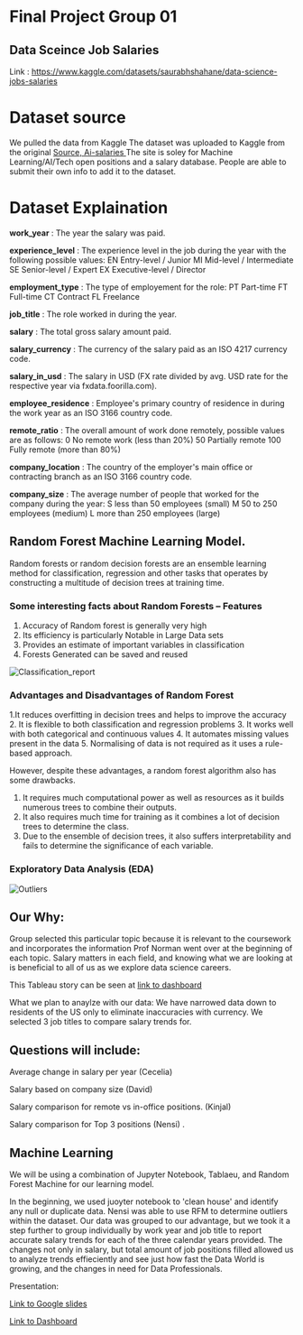 # Final Project Group 01

## Data Sceince Job Salaries 

Link : https://www.kaggle.com/datasets/saurabhshahane/data-science-jobs-salaries

# Dataset source
We pulled the data from Kaggle
The dataset was uploaded to Kaggle from the original [Source, Ai-salaries ](https://salaries.ai-jobs.net/download
)
The site is soley for Machine Learning/AI/Tech open positions and a salary database. People are able to submit their own info to add it to the dataset. 
# Dataset Explaination 

<b>work_year</b> : The year the salary was paid.

<b>experience_level</b> : The experience level in the job during the year with the following possible values: EN Entry-level / Junior MI Mid-level / Intermediate SE Senior-level / Expert EX Executive-level / Director

<b>employment_type</b> : The type of employement for the role: PT Part-time FT Full-time CT Contract FL Freelance

<b>job_title</b> : The role worked in during the year.

<b>salary</b> : The total gross salary amount paid.

<b>salary_currency</b> : The currency of the salary paid as an ISO 4217 currency code.

<b>salary_in_usd</b> : The salary in USD (FX rate divided by avg. USD rate for the respective year via fxdata.foorilla.com).

<b>employee_residence</b> : Employee's primary country of residence in during the work year as an ISO 3166 country code.

<b>remote_ratio</b> : The overall amount of work done remotely, possible values are as follows: 0 No remote work (less than 20%) 50 Partially remote 100 Fully remote (more than 80%)

<b>company_location</b> : The country of the employer's main office or contracting branch as an ISO 3166 country code.

<b>company_size</b> : The average number of people that worked for the company during the year: S less than 50 employees (small) M 50 to 250 employees (medium) L more than 250 employees (large)




## Random Forest Machine Learning Model.

Random forests or random decision forests are an ensemble learning method for classification, regression and other tasks that operates by constructing a multitude of decision trees at training time.

### Some interesting facts about Random Forests – Features
1. Accuracy of Random forest is generally very high
2. Its efficiency is particularly Notable in Large Data sets
3. Provides an estimate of important variables in classification
4. Forests Generated can be saved and reused

![Classification_report](https://user-images.githubusercontent.com/107137215/202321271-6143b156-ac96-489a-a2f1-54288a14a60c.jpg)

 

### Advantages and Disadvantages of Random Forest
1.It reduces overfitting in decision trees and helps to improve the accuracy
2. It is flexible to both classification and regression problems
3. It works well with both categorical and continuous values
4. It automates missing values present in the data
5. Normalising of data is not required as it uses a rule-based approach.

However, despite these advantages, a random forest algorithm also has some drawbacks.
1. It requires much computational power as well as resources as it builds numerous trees to combine their outputs. 
2. It also requires much time for training as it combines a lot of decision trees to determine the class.
3. Due to the ensemble of decision trees, it also suffers interpretability and fails to determine the significance of each variable.

### Exploratory Data Analysis (EDA)

![Outliers](https://user-images.githubusercontent.com/107137215/202324439-2c5d6c37-7146-4cd2-91a4-8a8b6323170e.jpg)



## Our Why:
Group selected this particular topic because it is relevant to the coursework and incorporates the information Prof Norman went over at the beginning of each topic. Salary matters in each field, and knowing what we are looking at is beneficial to all of us as we explore data science careers. 

This Tableau story can be seen at  [link to dashboard](https://public.tableau.com/app/profile/nensi.pandya/viz/ds_salary/JobtitleandSalaryinUSd)

What we plan to anaylze with our data: 
We have narrowed data down to residents of the US only to eliminate inaccuracies with currency. We selected 3 job titles to compare salary trends for. 

Questions will include:
---- 
Average change in salary per year (Cecelia)

Salary based on company size (David)

Salary comparison for remote vs in-office positions. (Kinjal)

Salary comparison for Top 3 positions (Nensi) . 

## Machine Learning 


We will be using a combination of Jupyter Notebook, Tablaeu, and Random Forest Machine for our learning model. 

In the beginning, we used juoyter notebook to 'clean house' and identify any null or duplicate data. 
Nensi was able to use RFM to determine outliers within the dataset. 
Our data was grouped to our advantage, but we took it a step further to group individually by work year and job title to report accurate salary trends for each of the three calendar years provided.
The changes not only in salary, but total amount of job positions filled allowed us to analyze trends effieciently and see just how fast the Data World is growing, and the changes in need for Data Professionals. 



Presentation:

[Link to Google slides](https://docs.google.com/presentation/d/1EuZcaTtNKKLiq5Ai4xnP8bAwsP34RqSoqZRCWC5Jcxg/edit#slide=id.g12bc75dd6ef_0_15)


[Link to Dashboard](https://public.tableau.com/authoring/Salariesfordatasciencejobs/Sheet5/Story%201?%3Aignore_sticky_session=yes#1)





